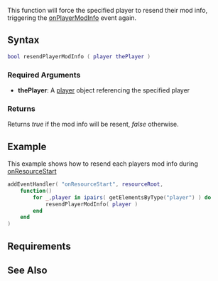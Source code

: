 This function will force the specified player to resend their mod info, triggering the [onPlayerModInfo](/docs/onplayermodinfo.md "wikilink") event again.

Syntax
------

``` lua
bool resendPlayerModInfo ( player thePlayer )
```

### Required Arguments

-   **thePlayer**: A [player](/docs/player.md "wikilink") object referencing the specified player

### Returns

Returns *true* if the mod info will be resent, *false* otherwise.

Example
-------

This example shows how to resend each players mod info during [onResourceStart](/docs/onresourcestart.md "wikilink")

``` lua
addEventHandler( "onResourceStart", resourceRoot,
    function()
        for _,player in ipairs( getElementsByType("player") ) do
            resendPlayerModInfo( player )
        end
    end
)
```

Requirements
------------

See Also
--------
